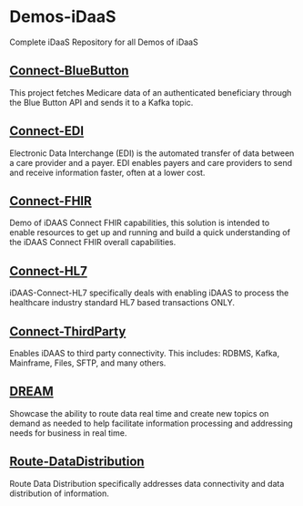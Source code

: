# Demos-iDaaS
Complete iDaaS Repository for all Demos of iDaaS

## [Connect-BlueButton](Connect-BlueButton/README.md)
This project fetches Medicare data of an authenticated beneficiary through the Blue Button API and sends it to a Kafka topic.

## [Connect-EDI](Connect-EDI/README.md)
Electronic Data Interchange (EDI) is the automated transfer of data between a care provider and a payer.  EDI enables payers and care providers to send and receive information faster, often at a lower cost.

## [Connect-FHIR](Connect-FHIR/README.md)
Demo of iDAAS Connect FHIR capabilities, this solution is intended to enable resources to get up and running and build
a quick understanding of the iDAAS Connect FHIR overall capabilities.

## [Connect-HL7](Connect-HL7/README.md)
iDAAS-Connect-HL7 specifically deals with enabling 
iDAAS to process the healthcare industry standard HL7 based transactions ONLY.

## [Connect-ThirdParty](Connect-ThirdParty/README.md)
Enables iDAAS to third party connectivity.  This includes: RDBMS, Kafka, Mainframe, Files, SFTP, and many others.

## [DREAM](DREAM/README.md)
Showcase the ability to route data real time and create new topics on demand as needed to help facilitate information processing and addressing needs for business in real time.

## [Route-DataDistribution](Route-DataDistribution/README.md)
Route Data Distribution specifically addresses data connectivity and data distribution of information.
